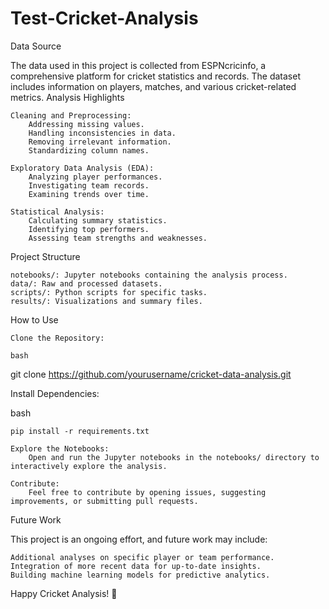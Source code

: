 # Test-Cricket-Analysis
Data Source

The data used in this project is collected from ESPNcricinfo, a comprehensive platform for cricket statistics and records. The dataset includes information on players, matches, and various cricket-related metrics.
Analysis Highlights

    Cleaning and Preprocessing:
        Addressing missing values.
        Handling inconsistencies in data.
        Removing irrelevant information.
        Standardizing column names.

    Exploratory Data Analysis (EDA):
        Analyzing player performances.
        Investigating team records.
        Examining trends over time.

    Statistical Analysis:
        Calculating summary statistics.
        Identifying top performers.
        Assessing team strengths and weaknesses.

Project Structure

    notebooks/: Jupyter notebooks containing the analysis process.
    data/: Raw and processed datasets.
    scripts/: Python scripts for specific tasks.
    results/: Visualizations and summary files.

How to Use

    Clone the Repository:

    bash

git clone https://github.com/yourusername/cricket-data-analysis.git

Install Dependencies:

bash

    pip install -r requirements.txt

    Explore the Notebooks:
        Open and run the Jupyter notebooks in the notebooks/ directory to interactively explore the analysis.

    Contribute:
        Feel free to contribute by opening issues, suggesting improvements, or submitting pull requests.

Future Work

This project is an ongoing effort, and future work may include:

    Additional analyses on specific player or team performance.
    Integration of more recent data for up-to-date insights.
    Building machine learning models for predictive analytics.

Happy Cricket Analysis! 🏏
